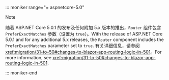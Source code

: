 ::: moniker range="= aspnetcore-5.0"

> [!NOTE]
> <span data-ttu-id="bc00e-101">随着 ASP.NET Core 5.0.1 的发布及任何附加 5.x 版本的推出，`Router` 组件包含 `PreferExactMatches` 参数（设置为 `true`）。</span><span class="sxs-lookup"><span data-stu-id="bc00e-101">With the release of ASP.NET Core 5.0.1 and for any additional 5.x releases, the `Router` component includes the `PreferExactMatches` parameter set to `true`.</span></span> <span data-ttu-id="bc00e-102">有关详细信息，请参阅 <xref:migration/31-to-50#changes-to-blazor-app-routing-logic-in-501>。</span><span class="sxs-lookup"><span data-stu-id="bc00e-102">For more information, see <xref:migration/31-to-50#changes-to-blazor-app-routing-logic-in-501>.</span></span>

::: moniker-end
